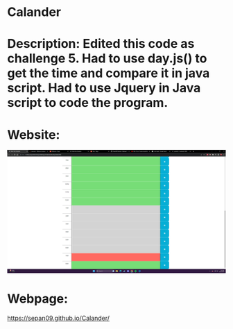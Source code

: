 # Calander

# Description: Edited this code as challenge 5. Had to use day.js() to get the time and compare it in java script. Had to use Jquery in Java script to code the program.

# Website:
![Alt text](Assets/webPage.png)

# Webpage:
https://sepan09.github.io/Calander/
